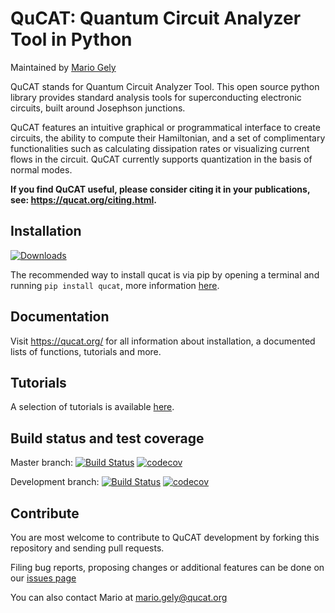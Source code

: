 QuCAT: Quantum Circuit Analyzer Tool in Python
==============================================

Maintained by [Mario Gely](https://github.com/mgely)

QuCAT stands for Quantum Circuit Analyzer Tool. This open source python library provides standard analysis tools for superconducting electronic circuits, built around Josephson junctions.

QuCAT features an intuitive graphical or programmatical interface to create circuits, the ability to compute their Hamiltonian, and a set of complimentary functionalities such as calculating dissipation rates or visualizing current flows in the circuit. QuCAT currently supports quantization in the basis of normal modes.

**If you find QuCAT useful, please consider citing it in your publications, see: https://qucat.org/citing.html.**

Installation
------------

[![Downloads](https://pepy.tech/badge/qucat)](https://pepy.tech/project/qucat)

The recommended way to install qucat is via pip by opening a terminal and running ``pip install qucat``, more information [here](https://qucat.org/installation.html).

Documentation
------------------

Visit https://qucat.org/ for all information about installation, a documented lists of functions, tutorials and more.

Tutorials
---------

A selection of tutorials is available [here](https://qucat.org/tutorials/tutorials.html).

Build status and test coverage
------------------------------

Master branch: 
[![Build Status](https://travis-ci.com/qucat/qucat.svg?branch=master)](https://travis-ci.com/qucat/qucat)
[![codecov](https://codecov.io/gh/qucat/qucat/branch/master/graph/badge.svg)](https://codecov.io/gh/qucat/qucat)

Development branch: [![Build Status](https://travis-ci.com/qucat/qucat.svg?branch=develop)](https://travis-ci.com/qucat/qucat)
[![codecov](https://codecov.io/gh/qucat/qucat/branch/develop/graph/badge.svg)](https://codecov.io/gh/qucat/qucat)

Contribute
----------

You are most welcome to contribute to QuCAT development by forking this
repository and sending pull requests.

Filing bug reports, proposing changes or additional features can be done on our
[issues page](https://github.com/qucat/qucat/issues/new/choose)

You can also contact Mario at mario.gely@qucat.org
